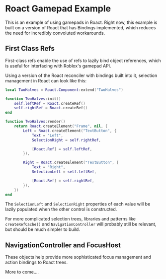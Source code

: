 # Roact Gamepad Example
This is an example of using gamepads in Roact. Right now, this example is built on a version of Roact that has Bindings implemented, which reduces the need for incredibly convoluted workarounds.

## First Class Refs
First-class refs enable the use of refs to lazily bind object references, which is useful for interfacing with Roblox's gamepad API.

Using a version of the Roact reconciler with bindings built into it, selection management in Roact can look like this:

```lua
local TwoHalves = Roact.Component:extend("TwoHalves")

function TwoHalves:init()
	self.leftRef = Roact.createRef()
	self.rightRef = Roact.createRef()
end

function TwoHalves:render()
	return Roact.createElement("Frame", nil, {
		Left = Roact.createElement("TextButton", {
			Text = "Left",
			SelectionRight = self.rightRef,

			[Roact.Ref] = self.leftRef,
		}),

		Right = Roact.createElement("TextButton", {
			Text = "Right",
			SelectionLeft = self.leftRef,

			[Roact.Ref] = self.rightRef,
		}),
	})
end
```

The `SelectionLeft` and `SelectionRight` properties of each value will be lazily populated when the other control is constructed.

For more complicated selection trees, libraries and patterns like `createRefCache()` and `NavigationController` will probably still be relevant, but should be much simpler to build.

## NavigationController and FocusHost
These objects help provide more sophisticated focus management and action bindings to Roact trees.

More to come....